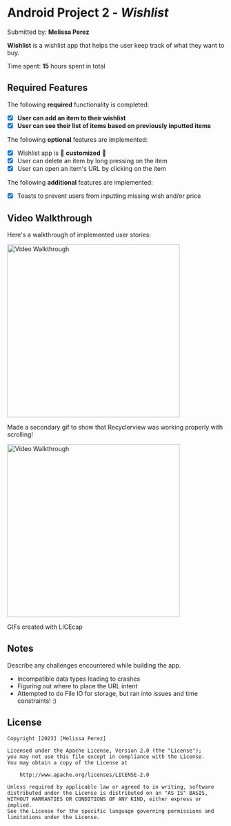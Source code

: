# Android Project 2 - *Wishlist*

Submitted by: **Melissa Perez**

**Wishlist** is a wishlist app that helps the user keep track of what they want to buy.

Time spent: **15** hours spent in total

## Required Features

The following **required** functionality is completed:

- [x] **User can add an item to their wishlist**
- [x] **User can see their list of items based on previously inputted items**

The following **optional** features are implemented:

- [x] Wishlist app is 🎨 **customized** 🎨
- [x] User can delete an item by long pressing on the item
- [x] User can open an item's URL by clicking on the item

The following **additional** features are implemented:

* [x] Toasts to prevent users from inputting missing wish and/or price

## Video Walkthrough

Here's a walkthrough of implemented user stories:

<img src='https://i.imgur.com/jSeFffw.gif' width='400' title='Video Walkthrough' alt='Video Walkthrough' />

Made a secondary gif to show that Recyclerview was working properly with scrolling!

<img src='wishlistscrollable.gif' width='400' title='Video Walkthrough' alt='Video Walkthrough' />

GIFs created with LICEcap


## Notes
Describe any challenges encountered while building the app.

- Incompatible data types leading to crashes
- Figuring out where to place the URL intent
- Attempted to do File IO for storage, but ran into issues and time constraints! :)

## License

    Copyright [2023] [Melissa Perez]

    Licensed under the Apache License, Version 2.0 (the "License");
    you may not use this file except in compliance with the License.
    You may obtain a copy of the License at

        http://www.apache.org/licenses/LICENSE-2.0

    Unless required by applicable law or agreed to in writing, software
    distributed under the License is distributed on an "AS IS" BASIS,
    WITHOUT WARRANTIES OR CONDITIONS OF ANY KIND, either express or implied.
    See the License for the specific language governing permissions and
    limitations under the License.
